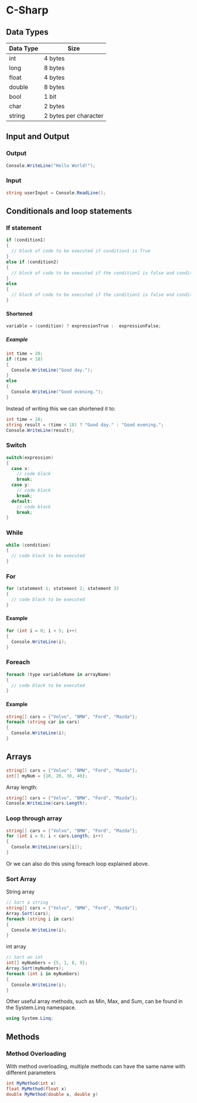 # C-Sharp

## Data Types
|Data Type|Size|
|---------|----|
|int|4 bytes|
|long|8 bytes|
|float|	4 bytes|
|double|	8 bytes|
|bool|	1 bit|
|char|	2 bytes|
|string|	2 bytes per character|

## Input and Output
### Output
```cs
Console.WriteLine("Hello World!");
```
### Input
```cs
string userInput = Console.ReadLine();
```

## Conditionals and loop statements
### If statement
```cs
if (condition1)
{
  // block of code to be executed if condition1 is True
} 
else if (condition2) 
{
  // block of code to be executed if the condition1 is false and condition2 is True
} 
else
{
  // block of code to be executed if the condition1 is false and condition2 is False
}
```
#### Shortened
```cs
variable = (condition) ? expressionTrue :  expressionFalse;
```
##### Example
```cs
int time = 20;
if (time < 18) 
{
  Console.WriteLine("Good day.");
} 
else 
{
  Console.WriteLine("Good evening.");
}
```
Instead of writing this we can shortened it to:
```cs
int time = 20;
string result = (time < 18) ? "Good day." : "Good evening.";
Console.WriteLine(result);
```

### Switch
```cs
switch(expression) 
{
  case x:
    // code block
    break;
  case y:
    // code block
    break;
  default:
    // code block
    break;
}
```
### While
```cs
while (condition) 
{
  // code block to be executed
}
```
### For
```cs
for (statement 1; statement 2; statement 3) 
{
  // code block to be executed
}
```
#### Example
```cs
for (int i = 0; i < 5; i++) 
{
  Console.WriteLine(i);
}
```
### Foreach
```cs
foreach (type variableName in arrayName) 
{
  // code block to be executed
}
```
#### Example
```cs
string[] cars = {"Volvo", "BMW", "Ford", "Mazda"};
foreach (string car in cars) 
{
  Console.WriteLine(i);
}
```

## Arrays
```cs
string[] cars = {"Volvo", "BMW", "Ford", "Mazda"};
int[] myNum = {10, 20, 30, 40};
```
Array length:
```cs
string[] cars = {"Volvo", "BMW", "Ford", "Mazda"};
Console.WriteLine(cars.Length);
```
### Loop through array
```cs
string[] cars = {"Volvo", "BMW", "Ford", "Mazda"};
for (int i = 0; i < cars.Length; i++) 
{
  Console.WriteLine(cars[i]);
}
```
Or we can also do this using foreach loop explained above.

### Sort Array
String array
```cs
// Sort a string
string[] cars = {"Volvo", "BMW", "Ford", "Mazda"};
Array.Sort(cars);
foreach (string i in cars)
{
  Console.WriteLine(i);
}
```
int array
```cs
// Sort an int
int[] myNumbers = {5, 1, 8, 9};
Array.Sort(myNumbers);
foreach (int i in myNumbers)
{
  Console.WriteLine(i);
}
```
Other useful array methods, such as Min, Max, and Sum, can be found in the System.Linq namespace.
```cs
using System.Linq;
```
## Methods
### Method Overloading
With method overloading, multiple methods can have the same name with different parameters
```cs
int MyMethod(int x)
float MyMethod(float x)
double MyMethod(double x, double y)
```
